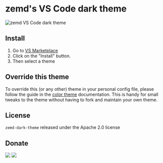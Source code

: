 # zemd's VS Code dark theme

![zemd VS Code dark theme](https://codeandgin.co/vscode/screenshot.png)

## Install

1. Go to [VS Marketplace](https://marketplace.visualstudio.com/items?itemName=zemd.zemd-theme-dark)
2. Click on the "Install" button.
3. Then select a theme

## Override this theme

To override this (or any other) theme in your personal config file, please follow the guide in the [color theme](https://code.visualstudio.com/api/extension-guides/color-theme) documentation. This is handy for small tweaks to the theme without having to fork and maintain your own theme. 

## License

`zemd-dark-theme` released under the Apache 2.0 license

## Donate

[![](https://img.shields.io/badge/patreon-donate-yellow.svg)](https://www.patreon.com/red_rabbit)
[![](https://img.shields.io/static/v1?label=UNITED24&message=support%20Ukraine&color=blue)](https://u24.gov.ua/)